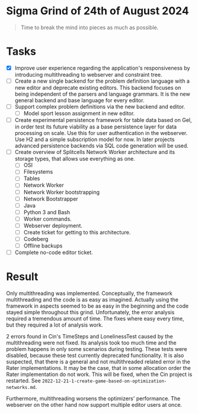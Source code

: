 # Sigma Grind of 24th of August 2024
> Time to break the mind into pieces as much as possible.
# Tasks
* [x] Improve user experience regarding the application's responsiveness by introducing multithreading to webserver and constraint tree.
* [ ] Create a new single backend for the problem definition language with a new editor and deprecate existing editors.
  This backend focuses on being independent of the parsers and language grammars.
  It is the new general backend and base language for every editor.
* [ ] Support complex problem definitions via the new backend and editor.
    * [ ] Model sport lesson assignment in new editor.
* [ ] Create experimental persistence framework for table data based on Gel,
  in order test its future viability as a base persistence layer for data processing on scale.
  Use this for user authentication in the webserver.
  Use H2 and a simple subscription model for now.
  In later projects advanced persistence backends via SQL code generation will be used.
* [ ] Create overview of Splitcells Network Worker architecture and its storage types,
  that allows use everything as one.
    * [ ] OSI
    * [ ] Filesystems
    * [ ] Tables
    * [ ] Network Worker
    * [ ] Network Worker bootstrapping
    * [ ] Network Bootstrapper
    * [ ] Java
    * [ ] Python 3 and Bash
    * [ ] Worker commands.
    * [ ] Webserver deployment.
    * [ ] Create ticket for getting to this architecture.
    * [ ] Codeberg
    * [ ] Offline backups
* [ ] Complete no-code editor ticket.
# Result
Only multithreading was implemented.
Conceptually, the framework multithreading and the code is as easy as imagined.
Actually using the framework in aspects seemed to be as easy in the beginning and the code stayed simple throughout this grind.
Unfortunately, the error analysis required a tremendous amount of time.
The fixes where easy every time, but they required a lot of analysis work.

2 errors found in Cin's TimeSteps and LonelinessTest caused by the multithreading were not fixed.
Its analysis took too much time and the problem happens in only some scenarios during testing.
These tests were disabled, because these test currently deprecated functionality.
It is also suspected, that there is a general and not multithreaded related error in the Rater implementations.
It may be the case, that in some allocation order the Rater implementation do not work.
This will be fixed, when the Cin project is restarted.
See `2022-12-21-1-create-game-based-on-optimization-networks.md`.

Furthermore, multithreading worsens the optimizers' performance.
The webserver on the other hand now support multiple editor users at once.